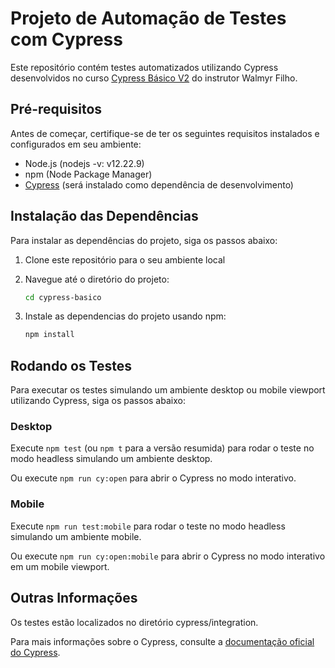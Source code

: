 # Projeto de Automação de Testes com Cypress

Este repositório contém testes automatizados utilizando Cypress desenvolvidos no curso [Cypress Básico V2](https://www.udemy.com/course/testes-automatizados-com-cypress-basico/) do instrutor Walmyr Filho.

## Pré-requisitos

Antes de começar, certifique-se de ter os seguintes requisitos instalados e configurados em seu ambiente:

- Node.js (nodejs -v: v12.22.9)
- npm (Node Package Manager)
- [Cypress](https://www.cypress.io/) (será instalado como dependência de desenvolvimento)

## Instalação das Dependências

Para instalar as dependências do projeto, siga os passos abaixo:

1. Clone este repositório para o seu ambiente local

2. Navegue até o diretório do projeto:

    ```bash
   cd cypress-basico

3. Instale as dependencias do projeto usando npm:
    
    ```bash
    npm install

## Rodando os Testes

Para executar os testes simulando um ambiente desktop ou mobile viewport utilizando Cypress, siga os passos abaixo:

### Desktop

Execute `npm test` (ou `npm t` para a versão resumida) para rodar o teste no modo headless simulando um ambiente desktop.

Ou execute `npm run cy:open` para abrir o Cypress no modo interativo.

### Mobile

Execute `npm run test:mobile` para rodar o teste no modo headless simulando um ambiente mobile.

Ou execute `npm run cy:open:mobile` para abrir o Cypress no modo interativo em um mobile viewport.


## Outras Informações

Os testes estão localizados no diretório cypress/integration.

Para mais informações sobre o Cypress, consulte a [documentação oficial do Cypress](https://docs.cypress.io/guides/overview/why-cypress).
